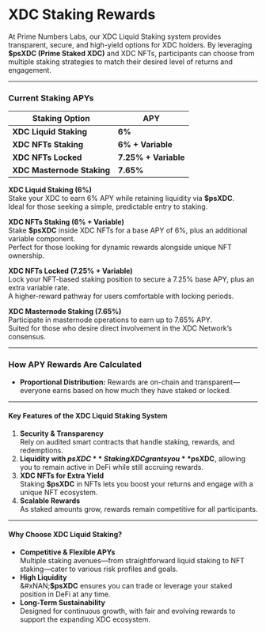 # XDC Staking Rewards

At Prime Numbers Labs, our XDC Liquid Staking system provides transparent, secure, and high-yield options for XDC holders. By leveraging **$psXDC (Prime Staked XDC)** and XDC NFTs, participants can choose from multiple staking strategies to match their desired level of returns and engagement.

***

### Current Staking APYs

| **Staking Option**         | **APY**              |
| -------------------------- | -------------------- |
| **XDC Liquid Staking**     | **6%**               |
| **XDC NFTs Staking**       | **6% + Variable**    |
| **XDC NFTs Locked**        | **7.25% + Variable** |
| **XDC Masternode Staking** | **7.65%**            |

**XDC Liquid Staking (6%)**\
Stake your XDC to earn 6% APY while retaining liquidity via **$psXDC**.\
Ideal for those seeking a simple, predictable entry to staking.

**XDC NFTs Staking (6% + Variable)**\
Stake **$psXDC** inside XDC NFTs for a base APY of 6%, plus an additional variable component.\
Perfect for those looking for dynamic rewards alongside unique NFT ownership.

**XDC NFTs Locked (7.25% + Variable)**\
Lock your NFT-based staking position to secure a 7.25% base APY, plus an extra variable rate.\
A higher-reward pathway for users comfortable with locking periods.

**XDC Masternode Staking (7.65%)**\
Participate in masternode operations to earn up to 7.65% APY.\
Suited for those who desire direct involvement in the XDC Network’s consensus.

***

### How APY Rewards Are Calculated

* **Proportional Distribution:** Rewards are on-chain and transparent—everyone earns based on how much they have staked or locked.

***

#### Key Features of the XDC Liquid Staking System

1. **Security & Transparency**\
   Rely on audited smart contracts that handle staking, rewards, and redemptions.
2. **Liquidity with $psXDC**\
   Staking XDC grants you **$psXDC**, allowing you to remain active in DeFi while still accruing rewards.
3. **XDC NFTs for Extra Yield**\
   Staking **$psXDC** in NFTs lets you boost your returns and engage with a unique NFT ecosystem.
4. **Scalable Rewards**\
   As staked amounts grow, rewards remain competitive for all participants.

***

#### Why Choose XDC Liquid Staking?

* **Competitive & Flexible APYs**\
  Multiple staking avenues—from straightforward liquid staking to NFT staking—cater to various risk profiles and goals.
* **High Liquidity**\
  &#xNAN;**$psXDC** ensures you can trade or leverage your staked position in DeFi at any time.
* **Long-Term Sustainability**\
  Designed for continuous growth, with fair and evolving rewards to support the expanding XDC ecosystem.

